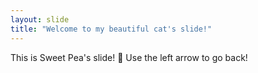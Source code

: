```yaml
---
layout: slide
title: "Welcome to my beautiful cat's slide!"
---
```

This is Sweet Pea's slide! :tada:
Use the left arrow to go back!
